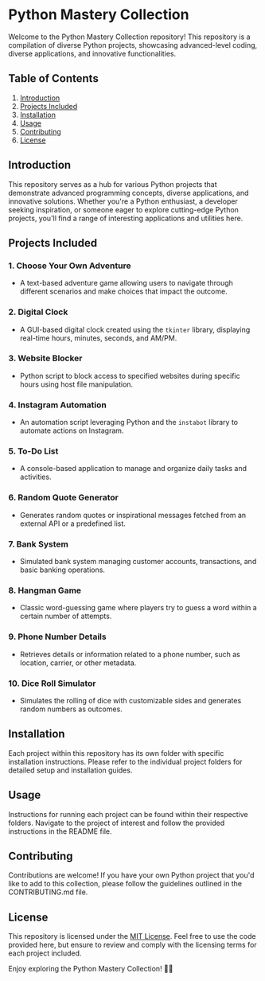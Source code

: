 # Python Mastery Collection

Welcome to the Python Mastery Collection repository! This repository is a compilation of diverse Python projects, showcasing advanced-level coding, diverse applications, and innovative functionalities.

## Table of Contents
1. [Introduction](#introduction)
2. [Projects Included](#projects-included)
3. [Installation](#installation)
4. [Usage](#usage)
5. [Contributing](#contributing)
6. [License](#license)

## Introduction

This repository serves as a hub for various Python projects that demonstrate advanced programming concepts, diverse applications, and innovative solutions. Whether you're a Python enthusiast, a developer seeking inspiration, or someone eager to explore cutting-edge Python projects, you'll find a range of interesting applications and utilities here.

## Projects Included

### 1. Choose Your Own Adventure
- A text-based adventure game allowing users to navigate through different scenarios and make choices that impact the outcome.

### 2. Digital Clock
- A GUI-based digital clock created using the `tkinter` library, displaying real-time hours, minutes, seconds, and AM/PM.

### 3. Website Blocker
- Python script to block access to specified websites during specific hours using host file manipulation.

### 4. Instagram Automation
- An automation script leveraging Python and the `instabot` library to automate actions on Instagram.

### 5. To-Do List
- A console-based application to manage and organize daily tasks and activities.

### 6. Random Quote Generator
- Generates random quotes or inspirational messages fetched from an external API or a predefined list.

### 7. Bank System
- Simulated bank system managing customer accounts, transactions, and basic banking operations.

### 8. Hangman Game
- Classic word-guessing game where players try to guess a word within a certain number of attempts.

### 9. Phone Number Details
- Retrieves details or information related to a phone number, such as location, carrier, or other metadata.

### 10. Dice Roll Simulator
- Simulates the rolling of dice with customizable sides and generates random numbers as outcomes.

## Installation

Each project within this repository has its own folder with specific installation instructions. Please refer to the individual project folders for detailed setup and installation guides.

## Usage

Instructions for running each project can be found within their respective folders. Navigate to the project of interest and follow the provided instructions in the README file.

## Contributing

Contributions are welcome! If you have your own Python project that you'd like to add to this collection, please follow the guidelines outlined in the CONTRIBUTING.md file.

## License

This repository is licensed under the [MIT License](LICENSE). Feel free to use the code provided here, but ensure to review and comply with the licensing terms for each project included.

Enjoy exploring the Python Mastery Collection! 🐍✨
